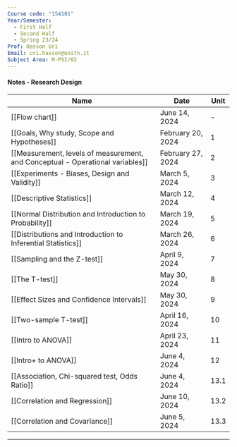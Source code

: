 ```yaml
---
Course code: "154101"
Year/Semester:
  - First Half
  - Second Half
  - Spring 23/24
Prof: Hasson Uri
Email: uri.hasson@unitn.it
Subject Area: M-PSI/02
---
```

#### Notes - Research Design

| Name | Date | Unit |
|---|---|---|
| [[Flow chart]] | June 14, 2024 | - |
| [[Goals, Why study, Scope and Hypotheses]] | February 20, 2024 | 1 |
| [[Measurement, levels of measurement, and Conceptual - Operational variables]] | February 27, 2024 | 2 |
| [[Experiments - Biases, Design and Validity]] | March 5, 2024 | 3 |
| [[Descriptive Statistics]] | March 12, 2024 | 4 |
| [[Normal Distribution and Introduction to Probability]] | March 19, 2024 | 5 |
| [[Distributions and Introduction to Inferential Statistics]] | March 26, 2024 | 6 |
| [[Sampling and the Z-test]] | April 9, 2024 | 7 |
| [[The T-test]] | May 30, 2024 | 8 |
| [[Effect Sizes and Confidence Intervals]] | May 30, 2024 | 9 |
| [[Two-sample T-test]] | April 16, 2024 | 10 |
| [[Intro to ANOVA]] | April 23, 2024 | 11 |
| [[Intro+ to ANOVA]] | June 4, 2024 | 12 |
| [[Association, Chi-squared test, Odds Ratio]] | June 4, 2024 | 13.1 |
| [[Correlation and Regression]] | June 10, 2024 | 13.2 |
| [[Correlation and Covariance]] | June 5, 2024 | 13.3 |
  

---
